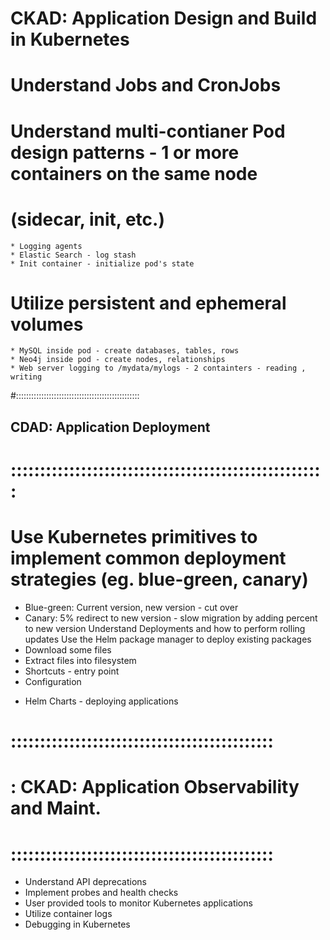 # CKAD: Application Design and Build in Kubernetes




#  Understand Jobs and CronJobs
#  Understand multi-contianer Pod design patterns - 1 or more containers on the same node
#   (sidecar, init, etc.)
    * Logging agents
    * Elastic Search - log stash
    * Init container - initialize pod's state
# Utilize persistent and ephemeral volumes
    * MySQL inside pod - create databases, tables, rows
    * Neo4j inside pod - create nodes, relationships
    * Web server logging to /mydata/mylogs - 2 containters - reading , writing

#:::::::::::::::::::::::::::::::::::::::::::::::::
## CDAD:     Application Deployment
# ::::::::::::::::::::::::::::::::::::::::::::::::::::::

# Use Kubernetes primitives to implement common deployment strategies (eg. blue-green, canary)
  * Blue-green: Current version, new version - cut over
  * Canary: 5% redirect to new version - slow migration by adding percent to new version
Understand Deployments and how to perform rolling updates
Use the Helm package manager to deploy existing packages
  * Download some files
  * Extract files into filesystem
  * Shortcuts - entry point
  * Configuration

- Helm Charts - deploying applications

# :::::::::::::::::::::::::::::::::::::::::::::
# : CKAD: Application Observability and Maint.
# :::::::::::::::::::::::::::::::::::::::::::::

* Understand API deprecations
* Implement probes and health checks
* User provided tools to monitor Kubernetes applications
* Utilize container logs
* Debugging in Kubernetes

